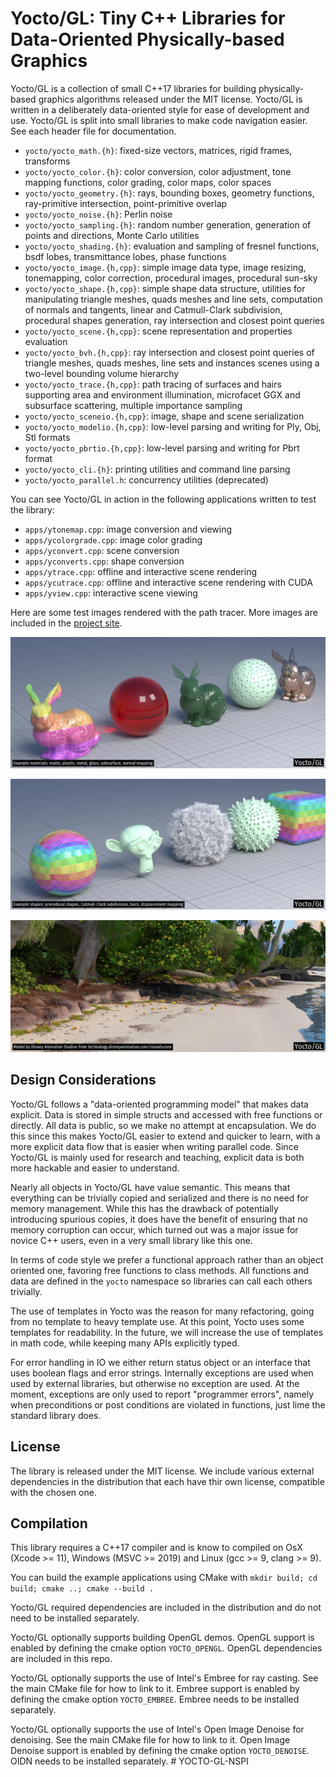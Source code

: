 # Yocto/GL: Tiny C++ Libraries for Data-Oriented Physically-based Graphics

Yocto/GL is a collection of small C++17 libraries for building
physically-based graphics algorithms released under the MIT license.
Yocto/GL is written in a deliberately data-oriented style for ease of
development and use.
Yocto/GL is split into small libraries to make code navigation easier.
See each header file for documentation.

- `yocto/yocto_math.{h}`: fixed-size vectors, matrices, rigid frames,
  transforms
- `yocto/yocto_color.{h}`: color conversion, color adjustment,
  tone mapping functions, color grading, color maps, color spaces
- `yocto/yocto_geometry.{h}`: rays, bounding boxes,
  geometry functions, ray-primitive intersection, point-primitive overlap
- `yocto/yocto_noise.{h}`: Perlin noise
- `yocto/yocto_sampling.{h}`: random number generation, generation of points
  and directions, Monte Carlo utilities
- `yocto/yocto_shading.{h}`: evaluation and sampling of fresnel
  functions, bsdf lobes, transmittance lobes, phase functions
- `yocto/yocto_image.{h,cpp}`: simple image data type, image resizing,
  tonemapping, color correction, procedural images, procedural sun-sky
- `yocto/yocto_shape.{h,cpp}`: simple shape data structure, utilities 
  for manipulating triangle meshes, quads meshes and line sets, computation of 
  normals and tangents, linear and Catmull-Clark subdivision, 
  procedural shapes generation, ray intersection and closest point queries
- `yocto/yocto_scene.{h,cpp}`: scene representation and properties
  evaluation
- `yocto/yocto_bvh.{h,cpp}`: ray intersection and closest point queries
  of triangle meshes, quads meshes, line sets and instances scenes using a
  two-level bounding volume hierarchy
- `yocto/yocto_trace.{h,cpp}`: path tracing of surfaces and hairs supporting
  area and environment illumination, microfacet GGX and subsurface scattering,
  multiple importance sampling
- `yocto/yocto_sceneio.{h,cpp}`: image, shape and scene serialization
- `yocto/yocto_modelio.{h,cpp}`: low-level parsing and writing for 
  Ply, Obj, Stl formats
- `yocto/yocto_pbrtio.{h,cpp}`: low-level parsing and writing for 
  Pbrt format
- `yocto/yocto_cli.{h}`: printing utilities and command line parsing
- `yocto/yocto_parallel.h`: concurrency utilities (deprecated)

You can see Yocto/GL in action in the following applications written to
test the library:

- `apps/ytonemap.cpp`: image conversion and viewing
- `apps/ycolorgrade.cpp`: image color grading
- `apps/yconvert.cpp`: scene conversion
- `apps/yconverts.cpp`: shape conversion
- `apps/ytrace.cpp`: offline and interactive scene rendering
- `apps/ycutrace.cpp`: offline and interactive scene rendering with CUDA
- `apps/yview.cpp`: interactive scene viewing

Here are some test images rendered with the path tracer. More images are
included in the [project site](https://xelatihy.github.io/yocto-gl/).

![Example materials: matte, plastic, metal, glass, subsurface, normal mapping](images/features1.jpg)

![Example shapes: procedural shapes, Catmull-Clark subdivision, hairs, displacement mapping](images/features2.jpg)

![Image rendered with Yocto/GL path tracer. Model by Disney Animation Studios.](images/island.jpg)

## Design Considerations

Yocto/GL follows a "data-oriented programming model" that makes data explicit.
Data is stored in simple structs and accessed with free functions or directly.
All data is public, so we make no attempt at encapsulation.
We do this since this makes Yocto/GL easier to extend and quicker to learn,
with a more explicit data flow that is easier when writing parallel code.
Since Yocto/GL is mainly used for research and teaching,
explicit data is both more hackable and easier to understand.

Nearly all objects in Yocto/GL have value semantic. This means that everything
can be trivially copied and serialized and there is no need for memory management. 
While this has the drawback of potentially introducing spurious copies, it does
have the benefit of ensuring that no memory corruption can occur, which
turned out was a major issue for novice C++ users, even in a very small
library like this one.

In terms of code style we prefer a functional approach rather than an
object oriented one, favoring free functions to class methods. All functions
and data are defined in the `yocto` namespace so libraries can call each others
trivially.

The use of templates in Yocto was the reason for many refactoring, going
from no template to heavy template use. At this point, Yocto uses some templates
for readability. In the future, we will increase the use of templates in math
code, while keeping many APIs explicitly typed.

For error handling in IO we either return status object or an interface that
uses boolean flags and error strings. Internally exceptions are used when used
by external libraries, but otherwise no exception are used. At the moment,
exceptions are only used to report "programmer errors", namely when
preconditions or post conditions are violated in functions, just lime the
standard library does.

## License

The library is released under the MIT license. We include various external
dependencies in the distribution that each have thir own license, compatible
with the chosen one.

## Compilation

This library requires a C++17 compiler and is know to compiled on
OsX (Xcode >= 11), Windows (MSVC >= 2019) and Linux (gcc >= 9, clang >= 9).

You can build the example applications using CMake with
`mkdir build; cd build; cmake ..; cmake --build .`

Yocto/GL required dependencies are included in the distribution and do not
need to be installed separately.

Yocto/GL optionally supports building OpenGL demos. OpenGL support is enabled
by defining the cmake option `YOCTO_OPENGL`. 
OpenGL dependencies are included in this repo.

Yocto/GL optionally supports the use of Intel's Embree for ray casting.
See the main CMake file for how to link to it. Embree support is enabled by
defining the cmake option `YOCTO_EMBREE`. Embree needs to be installed separately.

Yocto/GL optionally supports the use of Intel's Open Image Denoise for denoising.
See the main CMake file for how to link to it. Open Image Denoise support
is enabled by defining the cmake option `YOCTO_DENOISE`.
OIDN needs to be installed separately.
#   Y O C T O - G L - N S P I 
 
 